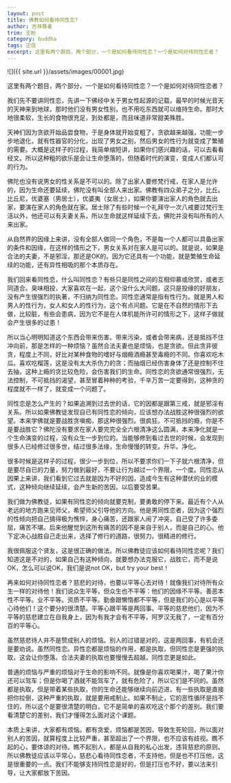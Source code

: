 ```yaml
---
layout: post
title: 佛教如何看待同性恋?
author: 吉祥尊者
trim: 王盼
category: buddha
tags: 正信
excerpt: 这里有两个题目，两个部分，一个是如何看待同性恋？一个是如何对待同性恋者？
---
```


![]({{ site.url }}/assets/images/00001.jpg)

这里有两个题目，两个部分，一个是如何看待同性恋？一个是如何对待同性恋者？

我们先不要讲同性恋，先讲一下佛经中关于男女性起源的记载，最早的时候光音天的天神来到地球，那时他们没有男女性别，也不用吃东西就可以维持生命。那时大地很柔软，生长的食物很充足，到处都是，而且味道非常甜美殊胜。

天神们因为贪欲开始品尝食物，于是身体就开始变粗了，贪欲越来越强，功能一步步地退化，就有性器官的分化，出现了男女之别，然后男女的性行为就变成了繁殖的需要。大概是这样子的过程，我简单缩短讲，如果你们感兴趣的话，可以去看看经文。所以这种粗的欲乐是会让生命堕落的，但随着时代的演变，变成人们都认可的行为。

佛陀也没有说男女的性关系是不可以的。除了出家人要修梵行戒，在家人是允许的，因为生命还要延续，佛陀没有叫全部人来出家。佛教有四众弟子之分，比丘。比丘尼，优婆塞（男居士），优婆夷（女居士），如果你要演出家人的角色就去出家，要演在家人的角色就在家。居士除了有些时候一个礼拜守一次八戒要过梵行生活以外，他还可以有夫妻关系，所以生命就这样延续下去，佛陀并没有叫所有的人来出家。

从自然界的因缘上来讲，没有全部人做同一个角色，不是每一个人都可以具备出家的条件和因缘，在这样的情形之下，男女关系对在家人是可以的。就是说，如果是合法的夫妻，不是邪淫，那还是OK的。因为它还具有一个功能，就是繁殖生命延续的功能，还有异性相吸的那个本质存在。

我们回来看同性恋，什么叫同性恋？有些只是同性之间的互相仰慕或欣赏，或者志同道合。臭味相投，大家喜欢在一起，这个没什么大问题，这只是投缘的好朋友，没有产生很强烈的执著，不归纳为同性恋。同性恋通常是指有性行为。就是男人和男人的性行为，女人和女人的性行为，这个有点问题。它是在不自然的情形下去做，比较脏，有些会患病，因为它不是在人体机能所许可的情形之下，这样子做就会产生很多的过患！

所以当心明明知道这个东西会带来伤害。带来污染，或者会带来病，还是抵挡不住冲向前，那是怎样的一种烦恼？虽然合法夫妻也是烦恼，也是贪欲。但此贪非彼贪，程度上不同，好比对某种食物的嗜好与烟瘾酒瘾甚至毒瘾的不同。你喜欢吃木瓜。喜欢吃榴莲，这是没有太大杀伤力的贪；而抽烟已经伤害身体了还是控制不住去抽，这种上瘾的贪比较危险，会伤害我们的生命。同性恋的贪欲通常很强烈，无法控制，不可抵挡的渴望，甚至冒着种种的考验，千辛万苦一定要得到，这种贪的程度就不一样了，就变成一个问题了。

同性恋是怎么产生的？如果追溯到过去世的话，它的因都是跟第三戒，就是邪淫有关系。所以如果佛教徒发现自已有同性恋的倾向，应该想办法战胜这种很强烈的欲望。本来学佛就是要战胜贪嗔痴，那这种很强烈。很疯狂。不可抵挡的瘾，你是不是要战胜它？佛陀没有要求在家人要完完全全六根清净这么圆满，本来净化就是一个生命演变的过程，没有众生一步到位的。当能够修到看过去世的时候，会发现到很多人已经修过很多世，结过很多法缘，生命慢慢的转变。升华。净化。

很多时候是这样子的过程，很少一步到位，所以不要求你们一下子就六根清净，但是要尽自已的力量，努力做到最好，不要让行为越过一个界限，一个度。同性恋从因果上来讲，我们看到它过去就是因为不好的因，造成今生有这种潜伏的业的模式，这种倾向继续延续，会产生新的苦因，以后要受苦果。

我们做为佛教徒，如果有同性恋的倾向就要克制，要勇敢的停下来。最近有个人从老远的地方跑来见师父，希望师父引导他的方向。他是男同性恋者，因为这个强烈的性倾向把自己搞得极为憔悴，身心痛苦，还跟家人闹了冲突，自己受了许多委屈，痛苦不堪。后来他醒觉到这所有痛苦的因不是来自于别人，而是自己的心。他下定决心战胜自己走出来，选择了修行的道路，很努力。很精进的修行。

我很佩服这个贤友，这是很正确的做法。所以佛教徒应该如何看待同性恋呢？我们知道这是不对的，如果自己有这种倾向，就要想办法克服它，战胜它，而不是说OK，怎么可以说OK，我们是说not OK，but try your best！

再来如何对待同性恋者？慈悲的对待，也要以平等心去对待！就像我们对待所有众生一样的对待他！我们说众生平等，但众生也不平等：他们的因缘不平等。善恶本性不平等。业不平等。资质不平等。勤奋跟懒惰都不平等，但是我们的心是以平等心待他们！这个要分的很清楚。平等心跟平等是两回事。平等的慈悲他们，因为不平等的慈悲建立在自我身上，因为有我才会有不平等，阿罗汉无我了，一定有百分百的平等心。

虽然慈悲待人并不是赞成别人的烦恼。别人的过错是对的，这是两回事，有机会还是要劝说。虽然同性恋。异性恋都是烦恼的作用，都是执取，但同性恋是更强的执取，这会让你堕落。合法夫妻的执取也要慢慢去超越，同性恋更是如此。

普通的烦恼与严重的烦恼对于生命的影响不同。就像是你喜欢喝果汁，喝了果汁你还可以驾车；但是你喝了酒就不能驾车了，就有危险了，所以它们是不同的。虽然都是执取，但是带着某些执取，你的生命还能够继续向前迈进，有一些执取是直接把你拉倒，这种严重的执取，就是要用戒制止。如果不制止，它的恶性循环是挡不住的，所以这个是要很清楚的明白，它不是简单的喜欢吃这个那个的差别。我们要看清楚它的差别，我们才懂得怎么面对这个课题。

本质上来讲，大家都有烦恼。都有贪爱，烦恼都是苦因，导致生死轮回，所以面对别人的苦因，就算程度上比较严重，甚至超出了一个界限，也不应该有歧视。瞧不起的心，要体谅的对待。瞧不起别人，都是从自我的私心出发，违背慈悲的原则。所以佛教徒应该以平常心，慈悲心看待同性恋者，不支持他，但是也不打压他，这是很重要的一点。我们不能够支持同性恋是好的，但是打压也不好，要以法来引导，让大家都放下苦因。
